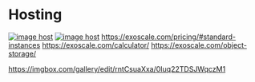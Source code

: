 # Hosting

<a href="https://imgbox.com/OnnkQbTv" target="_blank"><img src="https://thumbs2.imgbox.com/85/84/OnnkQbTv_t.png" alt="image host"/></a> <a href="https://imgbox.com/L3OSNVHa" target="_blank"><img src="https://thumbs2.imgbox.com/e8/a8/L3OSNVHa_t.png" alt="image host"/></a>
https://exoscale.com/pricing/#standard-instances
https://exoscale.com/calculator/
https://exoscale.com/object-storage/

https://imgbox.com/gallery/edit/rntCsuaXxa/0Iuq22TDSJWqczM1
